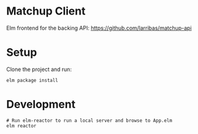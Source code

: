 # Matchup Client

Elm frontend for the backing API: https://github.com/larribas/matchup-api

# Setup

Clone the project and run:

```
elm package install
```

# Development

```
# Run elm-reactor to run a local server and browse to App.elm
elm reactor
```

